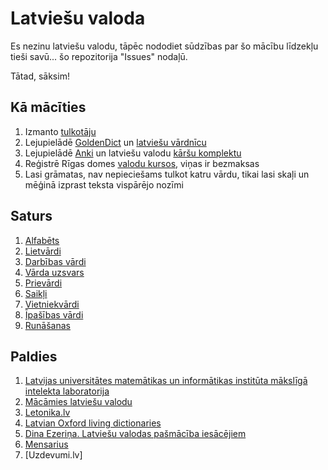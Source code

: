 Latviešu valoda
===============

Es nezinu latviešu valodu, tāpēc nododiet sūdzības par šo mācību līdzekļu tieši
savū... šo repozitorija "Issues" nodaļū.

Tātad, sāksim!

## Kā mācīties

1. Izmanto [tulkotāju](https://translate.google.lv/#lv/en/Gudrinieks!)
2. Lejupielādē [GoldenDict](http://goldendict.org) un [latviešu vārdnīcu](
http://www.babylon-software.com/free-dictionaries/languages/latvian)
3. Lejupielādē [Anki](https://apps.ankiweb.net) un latviešu valodu
[kāršu komplektu](https://ankiweb.net/shared/info/387126451)
4. Reģistrē Rīgas domes
[valodu kursos](http://www.integration.lv/en/courses-events),
viņas ir bezmaksas
5. Lasi grāmatas, nav nepieciešams tulkot katru vārdu, tikai lasi skaļi un
mēģinā izprast teksta vispārējo nozīmi

## Saturs

1. [Alfabēts](nodalas/01-alfabets.md)
2. [Lietvārdi](nodalas/02-lietvardi.md)
3. [Darbības vārdi](nodalas/03-darbibas-vardi.md)
4. [Vārda uzsvars](nodalas/04-varda-uzsvars.md)
5. [Prievārdi](nodalas/05-prievardi.md)
6. [Saikļi](nodalas/06-saikli.md)
7. [Vietniekvārdi](nodalas/07-vietniekvardi.md)
8. [Īpašības vārdi](nodalas/08-ipasibas-vardi.md)
9. [Runāšanas](nodalas/09-runasanas.md)

## Paldies

1. [Latvijas universitātes matemātikas un informātikas institūta mākslīgā intelekta laboratorija](
   http://valoda.ailab.lv/latval/vispareji/lgraml-w/lgraml.htm)
2. [Mācāmies latviešu valodu](http://mlv.id.lv/lv/grammar/text/index.html)
3. [Letonika.lv](https://www.letonika.lv/groups/default.aspx?title=morphology.htm)
4. [Latvian Oxford living dictionaries](https://lv.oxforddictionaries.com)
5. [Dina Ezeriņa. Latviešu valodas pašmācība iesācējiem](
   http://www.zvaigzne.lv/lv/gramatas/apraksts/91753-latviesu_valodas_pasmaciba_iesacejiem_cd_samoucitelj_latisskogo_jazika_dlja_nacinausih.html)
6. [Mensarius](http://mensarius.lv/index.php/lv/kursi-un-cenas)
7. [Uzdevumi.lv]
